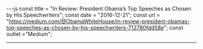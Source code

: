 ---js
const title = "In Review: President Obama’s Top Speeches as Chosen by His Speechwriters";
const date = "2016-12-21";
const url = "https://medium.com/@ObamaWhiteHouse/in-review-president-obamas-top-speeches-as-chosen-by-his-speechwriters-712780fdd58e";
const outlet ="Medium";

---

